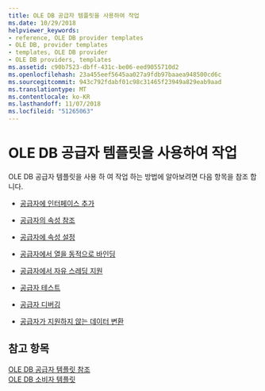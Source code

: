 ```yaml
---
title: OLE DB 공급자 템플릿을 사용하여 작업
ms.date: 10/29/2018
helpviewer_keywords:
- reference, OLE DB provider templates
- OLE DB, provider templates
- templates, OLE DB provider
- OLE DB providers, templates
ms.assetid: c90b7523-dbff-431c-be06-eed9055710d2
ms.openlocfilehash: 23a455eef5645aa027a9fdb97baaea948500cd6c
ms.sourcegitcommit: 943c792fdabf01c98c31465f23949a829eab9aad
ms.translationtype: MT
ms.contentlocale: ko-KR
ms.lasthandoff: 11/07/2018
ms.locfileid: "51265063"
---
```

# <a name="working-with-ole-db-provider-templates"></a>OLE DB 공급자 템플릿을 사용하여 작업

OLE DB 공급자 템플릿을 사용 하 여 작업 하는 방법에 알아보려면 다음 항목을 참조 합니다.

- [공급자에 인터페이스 추가](../../data/oledb/adding-an-interface-to-your-provider.md)

- [공급자의 속성 참조](../../data/oledb/referencing-a-property-in-your-provider.md)

- [공급자에 속성 설정](../../data/oledb/setting-properties-in-your-provider.md)

- [공급자에서 열을 동적으로 바인딩](../../data/oledb/dynamically-binding-columns-in-your-provider.md)

- [공급자에서 자유 스레딩 지원](../../data/oledb/supporting-free-threading-in-your-provider.md)

- [공급자 테스트](../../data/oledb/testing-your-provider.md)

- [공급자 디버깅](../../data/oledb/debugging-your-provider.md)

- [공급자가 지원하지 않는 데이터 변환](../../data/oledb/converting-data-not-supported-by-the-provider.md)

## <a name="see-also"></a>참고 항목

[OLE DB 공급자 템플릿 참조](../../data/oledb/ole-db-provider-templates-reference.md)<br/>
[OLE DB 소비자 템플릿](../../data/oledb/ole-db-consumer-templates-cpp.md)